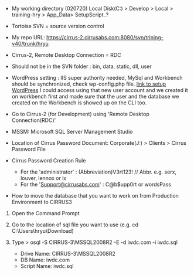 
* My working directory (020720)
Local Disk(C:) > Develop > Local > training-hry > App_Data> SetupScript..?

* Tortoise SVN = source version control 

* My repo URL: https://cirrus-2.cirrusabs.com:8080/svn/trining-v40/trunk/hryu

* Cirrus-2, Remote Desktop Connection = RDC

* Should not be in the SVN folder : bin, data, static, dll, user 

* WordPress setting : IIS super authority needed, MySql and Workbench should be synchronized, check wp-config.php file. 
[link to setup WordPress](https://www.pantz.org/software/mysql/mysqlcommands.html)
I could access using that new user account and we created it on workbench first and made sure that the user and the database we created on the Workbench is showed up on the CLI too.
* Go to Cirrus-2 (for Development) using 'Remote Desktop Connection(RDC)'
* MSSM: Microsoft SQL Server Management Studio
* Location of Cirrus Password Document: Corporate(J:) > Clients > Cirrus Password File 
* Cirrus Password Creation Rule
  - For the 'administrator' : (Abbreviation)V3rt123!   // Abbr. e.g. serx, louver, lennox or lx
  - For the 'Support@cirrusabs.com' : C@b$upp0rt    or     wordsPass
  
 * How to move the database that you want to work on from Production Environment to CIRRUS3 
 1) Open the Command Prompt 
 2) Go to the location of sql file you want to use (e.g. cd C:\Users\hryu\Download) 
 3) Type > osql -S CIRRUS-3\MSSQL2008R2 -E -d iwdc.com -i iwdc.sql

    - Drive Name: CIRRUS-3\MSSQL2008R2
    - DB Name: iwdc.com
    - Script Name: iwdc.sql

